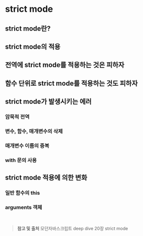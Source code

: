 # strict mode

## strict mode란?

## strict mode의 적용

## 전역에 strict mode를 적용하는 것은 피하자

## 함수 단위로 strict mode를 적용하는 것도 피하자

## strict mode가 발생시키는 에러

### 암묵적 전역

### 변수, 함수, 매개변수의 삭제

### 매개변수 이름의 중복

### with 문의 사용

## strict mode 적용에 의한 변화

### 일반 함수의 this

### arguments 객체

<br/>

> **참고 및 출처**
> 모던자바스크립트 deep dive 20장 strict mode